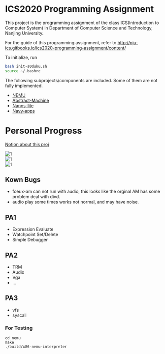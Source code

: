 # ICS2020 Programming Assignment

This project is the programming assignment of the class ICS(Introduction to Computer System)
in Department of Computer Science and Technology, Nanjing University.

For the guide of this programming assignment,
refer to http://nju-ics.gitbooks.io/ics2020-programming-assignment/content/

To initialize, run
```bash
bash init-s0duku.sh
source ~/.bashrc
```

The following subprojects/components are included. Some of them are not fully implemented.
* [NEMU](https://github.com/NJU-ProjectN/nemu)
* [Abstract-Machine](https://github.com/NJU-ProjectN/abstract-machine)
* [Nanos-lite](https://github.com/NJU-ProjectN/nanos-lite)
* [Navy-apps](https://github.com/NJU-ProjectN/navy-apps)


# Personal Progress

[Notion about this proj](https://tough-close-477.notion.site/PA-775201eea91a49538eb2979f439678d5)

![1](https://raw.githubusercontent.com/s0duku/ics2020-s0duku/main/examples/1.png)  
![1](https://raw.githubusercontent.com/s0duku/ics2020-s0duku/main/examples/2.png)   
![1](https://raw.githubusercontent.com/s0duku/ics2020-s0duku/main/examples/3.png)  

## Kown Bugs
* fceux-am can not run with audio, this looks like the orginal AM has some problem deal with divd.
* audio play some times works not normal, and may have noise. 

## PA1
* Expression Evaluate 
* Watchpoint Set/Delete
* Simple Debugger

## PA2
* TRM
* Audio
* Vga
* ...

## PA3
* vfs
* syscall

### For Testing

```
cd nemu
make
./build/x86-nemu-interpreter
```

